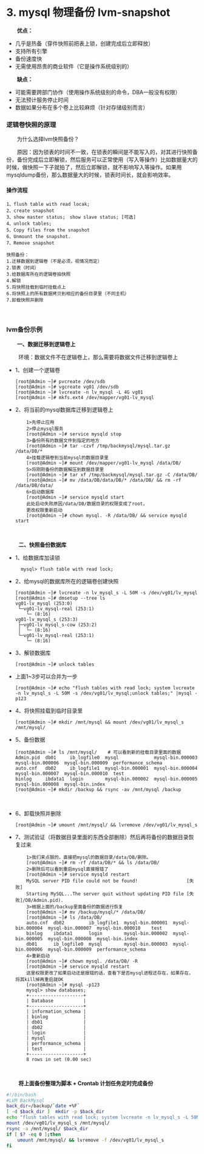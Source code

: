 # 3. mysql 物理备份 lvm-snapshot

　　**优点：**

* 几乎是热备（穿件快照前把表上锁，创建完成后立即释放）
* 支持所有引擎
* 备份速度快
* 无需使用昂贵的商业软件（它是操作系统级别的）

　　**缺点：**

* 可能需要跨部门协作（使用操作系统级别的命令，DBA一般没有权限）
* 无法预计服务停止时间
* 数据如果分布在多个卷上比较麻烦（针对存储级别而言）

### 逻辑卷快照的原理

　　为什么选择lvm快照备份？

　　原因：因为锁表的时间不一致，在锁表的瞬间是不能写入的，对其进行快照备份，备份完成后立即解锁，然后服务可以正常使用（写入等操作）比如数据量大的时候，做快照一下子就拍了，然后立即解锁，就不影响写入等操作。如果用mysqldump备份，那么数据量大的时候，锁表时间长，就会影响效率。

#### 操作流程

```
1、flush table with read locak;   
2、create snapshot  
3、show master status;　show slave status; [可选]
4、unlock tables;
5、Copy files from the snapshot
6、Unmount the snapshot. 
7、Remove snapshot
```

```
快照备份：
1.迁移数据到逻辑卷（不是必须，视情况而定）
2.锁表（时间）
3.给数据库所在的逻辑卷拍快照
4.解锁
5.将快照挂载到临时挂载点上
6.将快照上的所有数据拷贝到相应的备份目录里（不同主机）
7.卸载快照并删除
```

　　‍

### lvm备份示例

　　**一、数据迁移到逻辑卷上**

　　 环境：数据文件不在逻辑卷上，那么需要将数据文件迁移到逻辑卷上

* 1、创建一个逻辑卷

  ```
  [root@Admin ~]# pvcreate /dev/sdb
  [root@Admin ~]# vgcreate vg01 /dev/sdb
  [root@Admin ~]# lvcreate -n lv_mysql -L 4G vg01
  [root@Admin ~]# mkfs.ext4 /dev/mapper/vg01-lv_mysql 
  ```
* 2、将当前的mysql数据库迁移到逻辑卷上

  ```
      1>先停止应用
      2>停止mysql服务
      [root@Admin ~]# service mysqld stop
      3>备份所有的数据文件到指定的地方
      [root@Admin ~]# tar -czvf /tmp/backmysql/mysql.tar.gz /data/DB/*
      4>挂载逻辑卷到当前mysql的数据目录里
      [root@Admin ~]# mount /dev/mapper/vg01-lv_mysql /data/DB/
      5>将刚刚备份的数据解压到数据目录里
      [root@Admin ~]# tar xf /tmp/backmysql/mysql.tar.gz -C /data/DB/
      [root@Admin ~]# mv /data/DB/data/DB/* /data/DB/ && rm -rf /data/DB/data/
      6>启动数据库
      [root@Admin ~]# service mysqld start
      此处启动失败原因/data/DB/数据目录的权限变成了root，
      更改权限重新启动
      [root@Admin ~]# chown mysql. -R /data/DB/ && service mysqld start
  ```

  ‍

　　 **二、快照备份数据库**

* 1、给数据库加读锁

  ```
    mysql> flush table with read lock; 
  ```

* 2、给mysql的数据库所在的逻辑卷创建快照  

  ```
  [root@Admin ~]# lvcreate -n lv_mysql_s -L 50M -s /dev/vg01/lv_mysql
  [root@Admin ~]# dmsetup --tree ls
  vg01-lv_mysql (253:0)
   └─vg01-lv_mysql-real (253:1)
      └─ (8:16)
  vg01-lv_mysql_s (253:3)
   ├─vg01-lv_mysql_s-cow (253:2)
   │  └─ (8:16)
   └─vg01-lv_mysql-real (253:1)
      └─ (8:16)
  ```
* 3、解锁数据库

  ```
  [root@Admin ~]# unlock tables
  ```
* 上面1~3步可以合并为一步

  ```
  [root@Admin ~]# echo "flush tables with read lock; system lvcreate -n lv_mysql_s -L 50M -s /dev/vg01/lv_mysql;unlock tables;" |mysql -p123
  ```
* 4、将快照挂载到临时目录里

  ```
  [root@Admin ~]# mkdir /mnt/mysql && mount /dev/vg01/lv_mysql_s /mnt/mysql/
  ```
* 5、备份数据  

  ```
  [root@Admin ~]# ls /mnt/mysql/    # 可以看到新的挂载目录里面的数据
  Admin.pid  db01     ib_logfile0  mysql             mysql-bin.000003  mysql-bin.000006  mysql-bin.000009  performance_schema
  auto.cnf   db02     ib_logfile1  mysql-bin.000001  mysql-bin.000004  mysql-bin.000007  mysql-bin.000010  test
  binlog     ibdata1  login        mysql-bin.000002  mysql-bin.000005  mysql-bin.000008  mysql-bin.index
  [root@Admin ~]# mkdir /backup && rsync -av /mnt/mysql /backup
  ```

  ‍
* 6、卸载快照并删除

  ```
  [root@Admin ~]# umount /mnt/mysql/ && lvremove /dev/vg01/lv_mysql_s
  ```
* 7、测试验证（将数据目录里面的东西全部删除）然后再将备份的数据目录恢复过来

  ```
      1>我们来点狠的，直接把mysql的数据目录/data/DB/删除。
      [root@Admin ~]# rm -rf /data/DB/* && ls /data/DB/
      2>删除后可以看到重启mysql直接报错了
      [root@Admin ~]# service mysqld restart 
      MySQL server PID file could not be found!                  [失败]
      Starting MySQL...The server quit without updating PID file [失败]/DB/Admin.pid).
      3>根据上面的/backup里面备份的数据进行恢复
      [root@Admin ~]# mv /backup/mysql/* /data/DB/
      [root@Admin ~]# ls /data/DB/
      auto.cnf  db02         ib_logfile1  mysql-bin.000001  mysql-bin.000004  mysql-bin.000007  mysql-bin.000010    test
      binlog    ibdata1      login        mysql-bin.000002  mysql-bin.000005  mysql-bin.000008  mysql-bin.index
      db01      ib_logfile0  mysql        mysql-bin.000003  mysql-bin.000006  mysql-bin.000009  performance_schema
      4>重新启动
      [root@Admin ~]# chown mysql. /data/DB/ -R 
      [root@Admin ~]# service mysqld restart
      这里权限更改了如果启动还是报错的话，查看下是否mysql进程还存在，如果存在，将其kill掉再重启就OK
      [root@Admin ~]# mysql -p123
      mysql> show databases;
      +--------------------+
      | Database           |
      +--------------------+
      | information_schema |
      | binlog             |
      | db01               |
      | db02               |
      | login              |
      | mysql              |
      | performance_schema |
      | test               |
      +--------------------+
      8 rows in set (0.00 sec)
  ```

  ‍

　　 **将上面备份整理为脚本 + Crontab 计划任务定时完成备份**

```bash
#!/bin/bash
#LVM BackMysql
back_dir=/backup/`date +%F`
[ -d $back_dir ]  mkdir -p $back_dir
echo "flush tables with read lock; system lvcreate -n lv_mysql_s -L 50M -s /dev/vg01/lv_mysql;unlock tables;" |mysql -p123
mount /dev/vg01/lv_mysql_s /mnt/mysql/
rsync -a /mnt/mysql/ $back_dir
if [ $? -eq 0 ];then
    umount /mnt/mysql/ && lvremove -f /dev/vg01/lv_mysql_s
fi
```

　　‍
